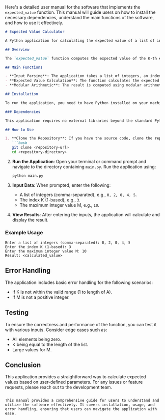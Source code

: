 Here's a detailed user manual for the software that implements the `expected_value` function. This manual will guide users on how to install the necessary dependencies, understand the main functions of the software, and how to use it effectively.

```markdown
# Expected Value Calculator

A Python application for calculating the expected value of a list of integers based on user-defined parameters.

## Overview

The `expected_value` function computes the expected value of the K-th element in a sorted list of integers, where zeros in the list are replaced by uniformly random integers between 1 and M. The result is returned as an integer R, satisfying the condition \( R \cdot Q \equiv P \mod 998244353 \).

## Main Functions

- **Input Parsing**: The application takes a list of integers, an index K, and a maximum integer value M from the user.
- **Expected Value Calculation**: The function calculates the expected value of the K-th element after sorting the modified list.
- **Modular Arithmetic**: The result is computed using modular arithmetic to ensure it fits within the specified bounds.

## Installation

To run the application, you need to have Python installed on your machine. You can download it from [python.org](https://www.python.org/downloads/).

### Dependencies

This application requires no external libraries beyond the standard Python library. However, ensure you have Python 3.x installed.

## How to Use

1. **Clone the Repository**: If you have the source code, clone the repository to your local machine.
   ```bash
   git clone <repository-url>
   cd <repository-directory>
   ```

2. **Run the Application**: Open your terminal or command prompt and navigate to the directory containing `main.py`. Run the application using:
   ```bash
   python main.py
   ```

3. **Input Data**: When prompted, enter the following:
   - A list of integers (comma-separated), e.g., `0, 2, 0, 4, 5`.
   - The index K (1-based), e.g., `3`.
   - The maximum integer value M, e.g., `10`.

4. **View Results**: After entering the inputs, the application will calculate and display the result.

### Example Usage

```plaintext
Enter a list of integers (comma-separated): 0, 2, 0, 4, 5
Enter the index K (1-based): 3
Enter the maximum integer value M: 10
Result: <calculated_value>
```

## Error Handling

The application includes basic error handling for the following scenarios:
- If K is not within the valid range (1 to length of A).
- If M is not a positive integer.

## Testing

To ensure the correctness and performance of the function, you can test it with various inputs. Consider edge cases such as:
- All elements being zero.
- K being equal to the length of the list.
- Large values for M.

## Conclusion

This application provides a straightforward way to calculate expected values based on user-defined parameters. For any issues or feature requests, please reach out to the development team.

```

This manual provides a comprehensive guide for users to understand and utilize the software effectively. It covers installation, usage, and error handling, ensuring that users can navigate the application with ease.